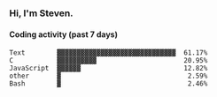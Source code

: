 ### Hi, I'm Steven.

#### Coding activity (past 7 days)
```
Text        ▓▓▓▓▓▓▓▓▓▓▓▓▓▓▓▓▓▓▓▓▓▓▓▓▓▓▓▓▓▓  61.17%
C           ▓▓▓▓▓▓▓▓▓▓                      20.95%
JavaScript  ▓▓▓▓▓▓                          12.82%
other       ▓                                2.59%
Bash        ▓                                2.46%
```
